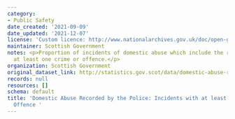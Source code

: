 ```yaml
---
category:
- Public Safety
date_created: '2021-09-09'
date_updated: '2021-12-07'
license: 'Custom licence: http://www.nationalarchives.gov.uk/doc/open-government-licence/version/3/'
maintainer: Scottish Government
notes: <p>Proportion of incidents of domestic abuse which include the recording of
  at least one crime or offence.</p>
organization: Scottish Government
original_dataset_link: http://statistics.gov.scot/data/domestic-abuse-recorded-by-the-police-incidents-with-a-crime-or-offence
records: null
resources: []
schema: default
title: 'Domestic Abuse Recorded by the Police: Incidents with at least one Crime or
  Offence '
---
```

